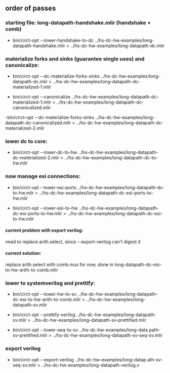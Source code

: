 ## order of passes

### starting file: long-datapath-handshake.mlir (handshake + comb)

- bin/circt-opt --lower-handshake-to-dc ../hs-dc-hw-examples/long-datapath-handshake.mlir > ../hs-dc-hw-examples/long-datapath-dc.mlir

### materialize forks and sinks (guarantee single uses) and canonicalize: 

- bin/circt-opt --dc-materialize-forks-sinks ../hs-dc-hw-examples/long-datapath-dc.mlir > ../hs-dc-hw-examples/long-datapath-dc-materialized-1.mlir

- bin/circt-opt --canonicalize ../hs-dc-hw-examples/long-datapath-dc-materialized-1.mlir > ../hs-dc-hw-examples/long-datapath-dc-canonicalized.mlir

-bin/circt-opt --dc-materialize-forks-sinks ../hs-dc-hw-examples/long-datapath-dc-canonicalized.mlir > ../hs-dc-hw-examples/long-datapath-dc-materialized-2.mlir

### lower dc to core:

- bin/circt-opt --lower-dc-to-hw ../hs-dc-hw-examples/long-datapath-dc-materialized-2.mlir > ../hs-dc-hw-examples/long-datapath-dc-to-hw.mlir

### now manage esi connections:

- bin/circt-opt --lower-esi-ports ../hs-dc-hw-examples/long-datapath-dc-to-hw.mlir > ../hs-dc-hw-examples/long-datapath-dc-esi-ports-to-hw.mlir

- bin/circt-opt --lower-esi-to-hw ../hs-dc-hw-examples/long-datapath-dc-esi-ports-to-hw.mlir > ../hs-dc-hw-examples/long-datapath-dc-esi-to-hw.mlir

#### current problem with export verilog: 
need to replace arith.select, since --export-verilog can't digest it

#### current solution: 
replace arith.select with comb.mux for now, done in long-datapath-dc-esi-to-hw-arith-to-comb.mlir

### lower to systemverilog and prettify:

- bin/circt-opt --lower-hw-to-sv ../hs-dc-hw-examples/long-datapath-dc-esi-to-hw-arith-to-comb.mlir  > ../hs-dc-hw-examples/long-datapath-sv.mlir

- bin/circt-opt --prettify-verilog ../hs-dc-hw-examples/long-datapath-sv.mlir > ../hs-dc-hw-examples/long-datapath-sv-prettified.mlir

- bin/circt-opt --lower-seq-to-sv ../hs-dc-hw-examples/long-data
path-sv-prettified.mlir > ../hs-dc-hw-examples/long-datapath-sv-seq-sv.mlir

### export verilog

- bin/circt-opt --export-verilog ../hs-dc-hw-examples/long-datap
ath-sv-seq-sv.mlir > ../hs-dc-hw-examples/long-datapath-verilog.v